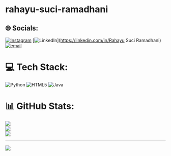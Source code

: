# rahayu-suci-ramadhani

## 🌐 Socials:
[![Instagram](https://img.shields.io/badge/Instagram-%23E4405F.svg?logo=Instagram&logoColor=white)](https://instagram.com/ayuusci_) [![LinkedIn](https://img.shields.io/badge/LinkedIn-%230077B5.svg?logo=linkedin&logoColor=white)](https://linkedin.com/in/Rahayu Suci Ramadhani) [![email](https://img.shields.io/badge/Email-D14836?logo=gmail&logoColor=white)](mailto:rahayusuciramadhani2006@gmail.com) 

# 💻 Tech Stack:
![Python](https://img.shields.io/badge/python-3670A0?style=for-the-badge&logo=python&logoColor=ffdd54) ![HTML5](https://img.shields.io/badge/html5-%23E34F26.svg?style=for-the-badge&logo=html5&logoColor=white) ![Java](https://img.shields.io/badge/java-%23ED8B00.svg?style=for-the-badge&logo=openjdk&logoColor=white)
# 📊 GitHub Stats:
![](https://github-readme-stats.vercel.app/api?username=rahayu4342401006&theme=dark&hide_border=false&include_all_commits=false&count_private=false)<br/>
![](https://nirzak-streak-stats.vercel.app/?user=rahayu4342401006&theme=dark&hide_border=false)<br/>
![](https://github-readme-stats.vercel.app/api/top-langs/?username=rahayu4342401006&theme=dark&hide_border=false&include_all_commits=false&count_private=false&layout=compact)

---
[![](https://visitcount.itsvg.in/api?id=rahayu4342401006&icon=0&color=0)](https://visitcount.itsvg.in)

<!-- Proudly created with GPRM ( https://gprm.itsvg.in ) -->
